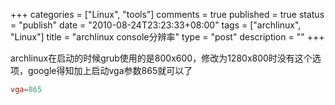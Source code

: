 +++
categories = ["Linux", "tools"]
comments = true
published = true
status = "publish"
date = "2010-08-24T23:23:33+08:00"
tags = ["archlinux", "Linux"]
title = "archlinux console分辨率"
type = "post"
description = ""
+++

archlinux在启动的时候grub使用的是800x600，修改为1280x800时没有这个选项，google得知加上启动vga参数865就可以了

```conf
vga=865
```
<!--more-->